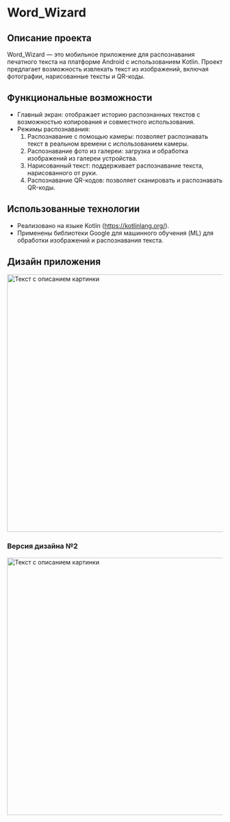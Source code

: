 # Word_Wizard

## Описание проекта

Word_Wizard — это мобильное приложение для распознавания печатного текста на платформе Android с использованием Kotlin. Проект предлагает возможность извлекать текст из изображений, включая фотографии, нарисованные тексты и QR-коды.

## Функциональные возможности

- Главный экран: отображает историю распознанных текстов с возможностью копирования и совместного использования.
- Режимы распознавания:
  1. Распознавание с помощью камеры: позволяет распознавать текст в реальном времени с использованием камеры.
  2. Распознавание фото из галереи: загрузка и обработка изображений из галереи устройства.
  3. Нарисованный текст: поддерживает распознавание текста, нарисованного от руки.
  4. Распознавание QR-кодов: позволяет сканировать и распознавать QR-коды.

## Использованные технологии

- Реализовано на языке Kotlin (https://kotlinlang.org/).
- Применены библиотеки Google для машинного обучения (ML) для обработки изображений и распознавания текста.

## Дизайн приложения

<image src="application.png" alt="Текст с описанием картинки" width="1000" height="600">

### Версия дизайна №2

<image src="application v2.png" alt="Текст с описанием картинки" width="1000" height="600">
